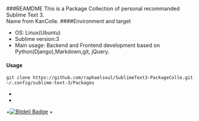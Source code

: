 ###REAMDME
This is a Package Collection of personal recommanded Sublime Text 3.  
Name from KanColle.
####Environment and target
* OS: Linux(Ubuntu)
* Sublime version:3
* Main usage: Backend and Frontend development based on Python(Django),Markdown,git, jQuery.

#### Usage
```
git clone https://github.com/raphaelsoul/SublimeText3-PackageColle.git ~/.config/sublime-text-3/Packages
```
+
+
+[![Bitdeli Badge](https://d2weczhvl823v0.cloudfront.net/raphaelsoul/sublimetext3-packagecolle/trend.png)](https://bitdeli.com/free "Bitdeli Badge")
+

